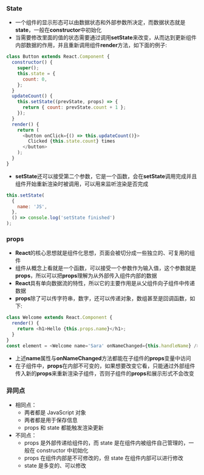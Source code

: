### State

- 一个组件的显示形态可以由数据状态和外部参数所决定，而数据状态就是**state**，一般在**constructor**中初始化
- 当需要修改里面的值的状态需要通过调用**setState**来改变，从而达到更新组件内部数据的作用，并且重新调用组件**render**方法，如下面的例子:

```js
class Button extends React.Component {
  constructor() {
    super();
    this.state = {
      count: 0,
    };
  }
  updateCount() {
    this.setState((prevState, props) => {
      return { count: prevState.count + 1 };
    });
  }
  render() {
    return (
      <button onClick={() => this.updateCount()}>
        Clicked {this.state.count} times
      </button>
    );
  }
}
```

- **setState**还可以接受第二个参数，它是一个函数，会在**setState**调用完成并且组件开始重新渲染时被调用，可以用来监听渲染是否完成

```js
this.setState(
  {
    name: 'JS',
  },
  () => console.log('setState finished')
);
```

### props

- **React**的核心思想就是组件化思想，页面会被切分成一些独立的、可复用的组件
- 组件从概念上看就是一个函数，可以接受一个参数作为输入值，这个参数就是**props**，所以可以把**props**理解为从外部传入组件内部的数据
- **React**具有单向数据流的特性，所以它的主要作用是从父组件向子组件中传递数据
- **props**除了可以传字符串，数字，还可以传递对象，数组甚至是回调函数，如下:

```js
class Welcome extends React.Component {
  render() {
    return <h1>Hello {this.props.name}</h1>;
  }
}
const element = <Welcome name='Sara' onNameChanged={this.handleName} />;
```

- 上述**name**属性与**onNameChanged**方法都能在子组件的**props**变量中访问
- 在子组件中，**props**在内部不可变的，如果想要改变它看，只能通过外部组件传入新的**props**来重新渲染子组件，否则子组件的**props**和展示形式不会改变

### 异同点

- 相同点：
  - 两者都是 JavaScript 对象
  - 两者都是用于保存信息
  - props 和 state 都能触发渲染更新
- 不同点：
  - props 是外部传递给组件的，而 state 是在组件内被组件自己管理的，一般在 constructor 中初始化
  - props 在组件内部是不可修改的，但 state 在组件内部可以进行修改
  - state 是多变的、可以修改
